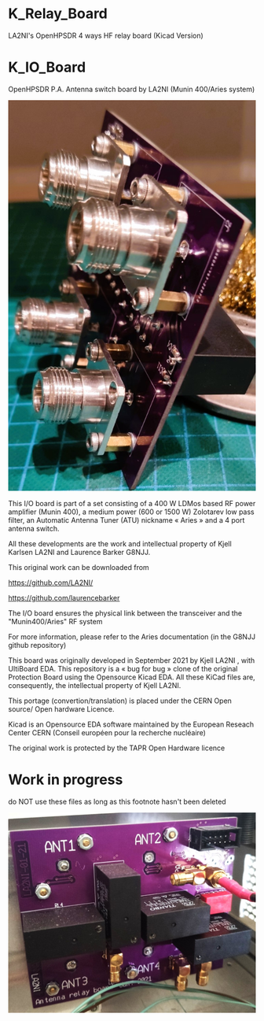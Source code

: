 # K_Relay_Board
LA2NI's OpenHPSDR 4 ways HF relay board (Kicad Version)

# K_IO_Board


OpenHPSDR P.A. Antenna switch board by LA2NI (Munin 400/Aries system)


![La carte antenne](https://github.com/F6ITU/K_Relay_Board/blob/main/switch_ant.jpg)


This I/O board is part of a set consisting of a 400 W LDMos based RF power amplifier (Munin 400), 
a medium power (600 or 1500 W) Zolotarev low pass filter, an Automatic Antenna Tuner (ATU) nickname « Aries » 
and a 4 port antenna switch.

All these developments are the work and intellectual property of Kjell Karlsen LA2NI and Laurence Barker G8NJJ.

This original work can be downloaded from 

https://github.com/LA2NI/


https://github.com/laurencebarker

The I/O board ensures the physical link between the transceiver and the "Munin400/Aries" RF system

For more information, please refer to the Aries documentation (in the G8NJJ github repository)


This board was originally developed in September 2021 by Kjell LA2NI , with UltiBoard EDA. This repository is a « bug for bug » clone of the original Protection Board using the Opensource 
Kicad EDA. All these KiCad files are, consequently, the intellectual property of Kjell LA2NI.

This portage (convertion/translation) is placed under the CERN Open source/ Open hardware Licence.

Kicad is an Opensource EDA software maintained by the European Reseach Center CERN (Conseil européen pour la recherche nucléaire)

The original work is protected by the TAPR Open Hardware licence


# Work in progress
do NOT use these files as long as this footnote hasn't been deleted

![La carte antenne, verso](https://github.com/F6ITU/K_Relay_Board/blob/main/Antenna_board.jpg)
